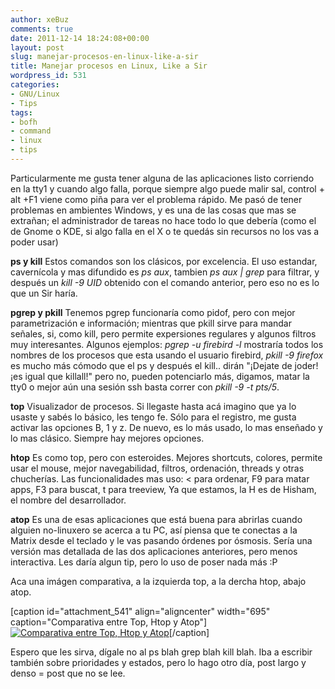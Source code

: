 ```yaml
---
author: xeBuz
comments: true
date: 2011-12-14 18:24:08+00:00
layout: post
slug: manejar-procesos-en-linux-like-a-sir
title: Manejar procesos en Linux, Like a Sir
wordpress_id: 531
categories:
- GNU/Linux
- Tips
tags:
- bofh
- command
- linux
- tips
---
```


Particularmente me gusta tener alguna de las aplicaciones listo corriendo en la tty1 y cuando algo falla, porque siempre algo puede malir sal, control + alt +F1 viene como piña para ver el problema rápido.
Me pasó de tener problemas en ambientes Windows, y es una de las cosas que mas se extrañan; el administrador de tareas no hace todo lo que debería (como el de Gnome o KDE, si algo falla en el X o te quedás sin recursos no los vas a poder usar)

**ps y kill**
Estos comandos son los clásicos, por excelencia.
El uso estandar, cavernícola y mas difundido es _ps aux_, tambien _ps aux | grep <app>_ para filtrar, y después un _kill -9 UID_ obtenido con el comando anterior, pero eso no es lo que un Sir haría.

**pgrep y pkill**
Tenemos pgrep funcionaría como pidof, pero con mejor parametrización e información; mientras que pkill sirve para mandar señales, si, como kill, pero permite expersiones regulares y algunos filtros muy interesantes.
Algunos ejemplos: _pgrep -u firebird -l_ mostraría todos los nombres de los procesos que esta usando el usuario firebird, _pkill -9 firefox_ es mucho más cómodo que el ps y después el kill.. dirán "¡Dejate de joder! ¡es igual que killall!" pero no, pueden potenciarlo más, digamos, matar la tty0 o mejor aún una sesión ssh basta correr con _pkill -9 -t pts/5_.

**top**
Visualizador de procesos. Si llegaste hasta acá imagino que ya lo usaste y sabés lo básico, les tengo fe. Sólo para el registro, me gusta activar las opciones B, 1 y z.
De nuevo, es lo más usado, lo mas enseñado y lo mas clásico. Siempre hay mejores opciones.

**htop**
Es como top, pero con esteroides. Mejores shortcuts, colores, permite usar el mouse, mejor navegabilidad, filtros, ordenación, threads y otras chucherías.
Las funcionalidades mas uso: < para ordenar, F9 para matar apps, F3 para buscat, t para treeview,
Ya que estamos, la H es de Hisham, el nombre del desarrollador.

**atop**
Es una de esas aplicaciones que está buena para abrirlas cuando alguien no-linuxero se acerca a tu PC, así piensa que te conectas a la Matrix desde el teclado y le vas pasando órdenes por ósmosis.
Sería una versión mas detallada de las dos aplicaciones anteriores, pero menos interactiva. Les daría algun tip, pero lo uso de poser nada más :P
<!-- more -->
Aca una imágen comparativa, a la izquierda top, a la dercha htop, abajo atop.

[caption id="attachment_541" align="aligncenter" width="695" caption="Comparativa entre Top, Htop y Atop"][![Comparativa entre Top, Htop y Atop](http://blog.jesusroldan.com/wp-content/uploads/2011/12/top-1024x538.png)](http://blog.jesusroldan.com/wp-content/uploads/2011/12/top.png)[/caption]

Espero que les sirva, dígale no al ps blah grep blah kill blah. Iba a escribir también sobre prioridades y estados, pero lo hago otro día, post largo y denso = post que no se lee.
